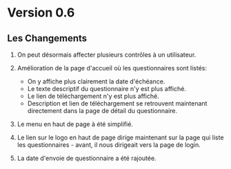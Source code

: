 # Version 0.6

## Les Changements

1. On peut désormais affecter plusieurs contrôles à un utilisateur.

2. Amélioration de la page d'accueil où les questionnaires sont listés:
    - On y affiche plus clairement la date d'échéance.
    - Le texte descriptif du questionnaire n'y est plus affiché.
    - Le lien de téléchargement n'y est plus affiché.
    - Description et lien de téléchargement se retrouvent maintenant directement dans la page de détail du questionnaire.

3. Le menu en haut de page à été simplifié.

4. Le lien sur le logo en haut de page dirige maintenant sur la page qui liste les questionnaires - avant, il nous dirigeait vers la page de login.

5. La date d'envoie de questionnaire a été rajoutée.
